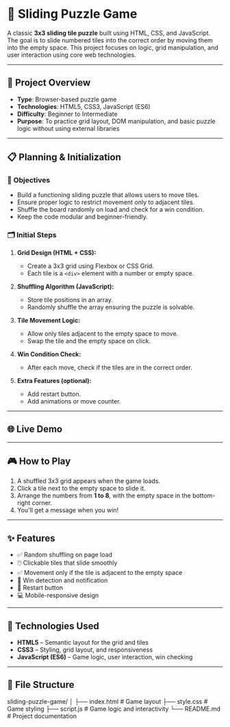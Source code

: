 # 🧩 Sliding Puzzle Game

A classic **3x3 sliding tile puzzle** built using HTML, CSS, and JavaScript. The goal is to slide numbered tiles into the correct order by moving them into the empty space. This project focuses on logic, grid manipulation, and user interaction using core web technologies.

---

## 📌 Project Overview

- **Type**: Browser-based puzzle game  
- **Technologies**: HTML5, CSS3, JavaScript (ES6)  
- **Difficulty**: Beginner to Intermediate  
- **Purpose**: To practice grid layout, DOM manipulation, and basic puzzle logic without using external libraries

---

## 📋 Planning & Initialization

### 🎯 Objectives

- Build a functioning sliding puzzle that allows users to move tiles.
- Ensure proper logic to restrict movement only to adjacent tiles.
- Shuffle the board randomly on load and check for a win condition.
- Keep the code modular and beginner-friendly.

### 🗂️ Initial Steps

1. **Grid Design (HTML + CSS):**  
   - Create a 3x3 grid using Flexbox or CSS Grid.
   - Each tile is a `<div>` element with a number or empty space.

2. **Shuffling Algorithm (JavaScript):**  
   - Store tile positions in an array.
   - Randomly shuffle the array ensuring the puzzle is solvable.

3. **Tile Movement Logic:**  
   - Allow only tiles adjacent to the empty space to move.
   - Swap the tile and the empty space on click.

4. **Win Condition Check:**  
   - After each move, check if the tiles are in the correct order.

5. **Extra Features (optional):**  
   - Add restart button.
   - Add animations or move counter.

---

## 🌐 Live Demo


---

## 🎮 How to Play

1. A shuffled 3x3 grid appears when the game loads.
2. Click a tile next to the empty space to slide it.
3. Arrange the numbers from **1 to 8**, with the empty space in the bottom-right corner.
4. You'll get a message when you win!

---

## ✨ Features

- ✅ Random shuffling on page load
- 🖱️ Clickable tiles that slide smoothly
- ✅ Movement only if the tile is adjacent to the empty space
- 🏁 Win detection and notification
- 🔄 Restart button
- 💻 Mobile-responsive design

---

## 🧰 Technologies Used

- **HTML5** – Semantic layout for the grid and tiles  
- **CSS3** – Styling, grid layout, and responsiveness  
- **JavaScript (ES6)** – Game logic, user interaction, win checking

---

## 📁 File Structure

sliding-puzzle-game/
│
├── index.html # Game layout
├── style.css # Game styling
├── script.js # Game logic and interactivity
└── README.md # Project documentation
